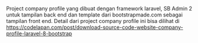 Project company profile yang dibuat dengan framework laravel, SB Admin 2 untuk tampilan back end dan template dari bootstrapmade.com sebagai tampilan front end. Detail dari project company profile ini bisa dilihat di  https://codelapan.com/post/download-source-code-website-company-profile-laravel-8-bootstrap
